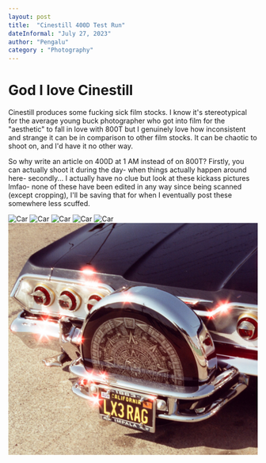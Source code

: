 ```yaml
---
layout: post
title:  "Cinestill 400D Test Run"
dateInformal: "July 27, 2023"
author: "Pengalu"
category : "Photography"
---
```


# God I love Cinestill
Cinestill produces some fucking sick film stocks. I know it's stereotypical for the average young buck photographer who got into film for the "aesthetic" to fall in love with 800T but
I genuinely love how inconsistent and strange it can be in comparison to other film stocks. It can be chaotic to shoot on, and I'd have it no other way. 

So why write an article on 400D at 1 AM instead of on 800T? Firstly, you can actually shoot it during the day- when things actually happen around here- secondly... I actually have no clue but look at these kickass pictures lmfao- none of these have been edited in any way since being scanned (except cropping), I'll be saving that for when I eventually post these somewhere less scuffed.

![Car](/assets/photos/2023-07-27-Demo/0.jpg "Car")
![Car](/assets/photos/2023-07-27-Demo/1.jpg "Car")
![Car](/assets/photos/2023-07-27-Demo/2.jpg "Car")
![Car](/assets/photos/2023-07-27-Demo/3.jpg "Car")
![Car](/assets/photos/2023-07-27-Demo/4.jpg "Car")
![Car](/assets/photos/2023-07-27-Demo/cropped.jpg "Car")
